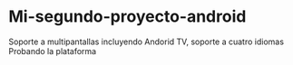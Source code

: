 # Mi-segundo-proyecto-android
Soporte a multipantallas incluyendo Andorid TV, soporte a cuatro idiomas
Probando la plataforma 
